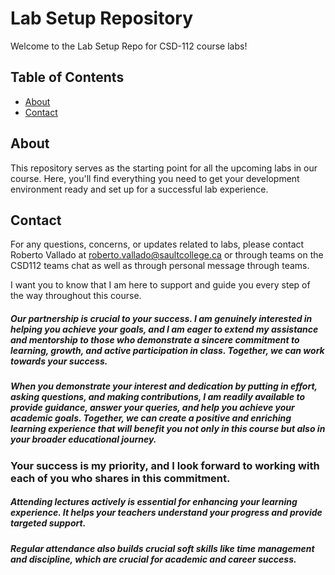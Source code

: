 # Lab Setup Repository

Welcome to the Lab Setup Repo for CSD-112 course labs!

## Table of Contents

- [About](#about)
- [Contact](#contact)

## About

This repository serves as the starting point for all the upcoming labs in our course. Here, you'll find everything you need to get your development environment ready and set up for a successful lab experience.

## Contact

For any questions, concerns, or updates related to labs, please contact Roberto Vallado at roberto.vallado@saultcollege.ca or through teams on the CSD112 teams chat as well as through personal message through teams.

I want you to know that I am here to support and guide you every step of the way throughout this course. 

#####  Our partnership is crucial to your success. I am genuinely interested in helping you achieve your goals, and I am eager to extend my assistance and mentorship to those who demonstrate a sincere commitment to learning, growth, and active participation in class. Together, we can work towards your success.

#####  When you demonstrate your interest and dedication by putting in effort, asking questions, and making contributions, I am readily available to provide guidance, answer your queries, and help you achieve your academic goals. Together, we can create a positive and enriching learning experience that will benefit you not only in this course but also in your broader educational journey. 

### Your success is my priority, and I look forward to working with each of you who shares in this commitment.

#####  Attending lectures actively is essential for enhancing your learning experience. It helps your teachers understand your progress and provide targeted support. 

##### Regular attendance also builds crucial soft skills like time management and discipline, which are crucial for academic and career success.
